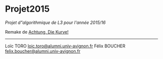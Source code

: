 Projet2015
=======
*Projet d"algorithmique de L3 pour l'année 2015/16*

Remake de [Achtung, Die Kurve!](https://en.wikipedia.org/wiki/Achtung,_die_Kurve!)

-----------------------------------------------------------------------

Loïc TORO loic.toro@alumni.univ-avignon.fr
Félix BOUCHER felix.boucher@alumni.univ-avignon.fr
